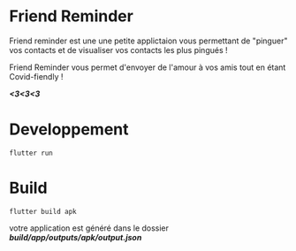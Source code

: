 # Friend Reminder

Friend reminder est une une petite applictaion vous permettant de "pinguer" vos contacts
et de visualiser vos contacts les plus pingués !

Friend Reminder vous permet d'envoyer de l'amour à vos amis tout en étant Covid-fiendly !

**_<3<3<3_**

# Developpement

    flutter run

# Build

    flutter build apk

votre application est généré dans le dossier **_build/app/outputs/apk/output.json_**
